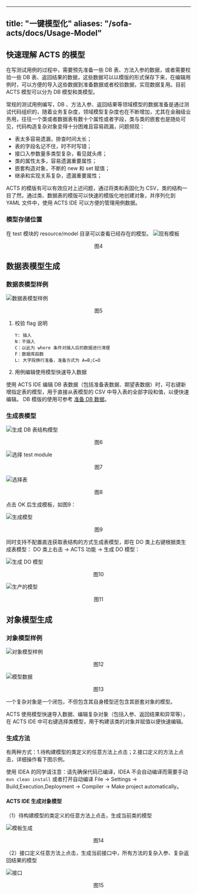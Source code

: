 
---
title: "一键模型化"
aliases: "/sofa-acts/docs/Usage-Model"
---


## 快速理解 ACTS 的模型
在写测试用例的过程中，需要预先准备一些 DB 表、方法入参的数据，或者需要校验一些 DB 表、返回结果的数据，这些数据可以以模版的形式保存下来，在编辑用例时，可以方便的导入这些数据到准备数据或者校验数据，实现数据复用。目前 ACTS 模型可以分为 DB 模型和类模型。

常规的测试用例编写，DB 、方法入参、返回结果等领域模型的数据准备是通过测试代码组织的，随着业务复杂度，领域模型复杂度也在不断增加，尤其在金融级业务用，往往一个类或者数据表有数十个属性或者字段，类与类的嵌套也是随处可见，代码构造复杂对象变得十分困难且容易疏漏，问题频现：
* 表太多容易遗漏，排查时间太长；
* 表的字段名记不住，时不时写错；
* 接口入参数量多类型复杂，看见就头疼；
* 类的属性太多，容易遗漏重要属性；
* 嵌套构造对象，不断的 new 和 set 赋值；
* 继承和实现关系复杂，遗漏重要属性；

ACTS 的模版有可以有效应对上述问题，通过将类和表固化为 CSV，类的结构一目了然，通过类、数据表的模版可以快速的模版化地创建对象，并序列化到 YAML 文件中，使用 ACTS IDE 可以方便的管理用例数据。

### 模型存储位置

在 test 模块的 resource/model 目录可以查看已经存在的模型。
![现有模板](existing-module.png)
<p align="center">图4</p>

## 数据表模型生成

### 数据表模型样例

![数据表模型样例](sample.png)
<p align="center">图5</p>

1. 校验 flag 说明
    ```plain
    Y: 插入
    N：不插入
    C：以此为 where 条件对插入后的数据进行清理
    F：数据库函数
    L: 大字段换行准备，准备方式为 A=B;C=D
    ```
2. 用例编辑使用模型快速导入数据

使用 ACTS IDE 编辑 DB 表数据（包括准备表数据、期望表数据）时，可右键新增指定表的模型，用于直接从表模型的 CSV 中导入表的全部字段和值，以便快速编辑。
DB 模版的使用可参考 [准备 DB 数据](../usage-ide#准备-DB-数据)。

### 生成表模型

![生成 DB 表结构模型](generate-db-table-model.png)
<p align="center">图6</p>


![选择 test module](select-test-module.png)
<p align="center">图7</p>


![选择表](select-table.png)
<p align="center">图8</p>

点击 OK 后生成模板，如图9：

![生成模型](generated-model.png)
<p align="center">图9</p>


同时支持不配置直连获取表结构的方式生成表模型，即在 DO 类上右键根据类生成表模型：
DO 类上右击 -> ACTS 功能 -> 生成 DO 模型：

![生成 DO 模型](generate-do-model.png)
<p align="center">图10</p>


![生产的模型](generated-do-model.png)
<p align="center">图11</p>

## 对象模型生成

### 对象模型样例

![对象模型样例](object-model-sample.png)
<p align="center">图12</p>

![模型数据](model-data.png)
<p align="center">图13</p>

一个复杂对象是一个闭包，不但包含其自身模型还包含其嵌套对象的模型。

ACTS 使用模型快速导入数据、编辑复杂对象（包括入参、返回结果和异常等），在 ACTS IDE 中可右键选择类模型，用于构建该类的对象并赋值以便快速编辑。

### 生成方法
有两种方式：1.待构建模型的类定义的任意方法上点击；2.接口定义的方法上点击，详细操作看下图示例。

使用 IDEA 的同学请注意：请先确保代码已编译，IDEA 不会自动编译而需要手动 `mvn clean install` 或者打开自动编译 File -> Settings -> Build,Execution,Deployment -> Compiler -> Make project automatically。

#### ACTS IDE 生成对象模型
（1）待构建模型的类定义的任意方法上点击，生成当前类的模型

![模板生成](generate-class-model.png)
<p align="center">图14</p>

（2）接口定义任意方法上点击，生成当前接口中，所有方法的复杂入参、复杂返回结果的模型

![接口](interface.png)
<p align="center">图15</p>
